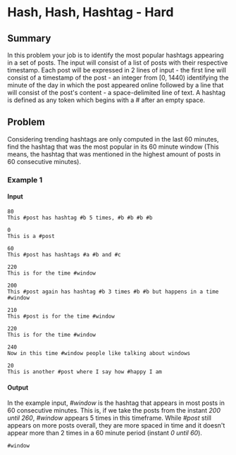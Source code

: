 # Hash, Hash, Hashtag - Hard

## Summary
In this problem your job is to identify the most popular hashtags
appearing in a set of posts. The input will consist of a list of posts with
their respective timestamp. Each post will be expressed in 2 lines of input -
the first line will consist of a timestamp of the post - an integer from [0,
1440) identifying the minute of the day in which the post appeared online
followed by a line that will consist of the post's content - a space-delimited
line of text. A hashtag is defined as any token which begins with a # after an
empty space.

## Problem
Considering trending hashtags are only computed in the last 60
minutes, find the hashtag that was the most popular in its 60 minute window
(This means, the hashtag that was mentioned in the highest amount of posts in 60
consecutive minutes).

### Example 1

#### Input
```
80
This #post has hashtag #b 5 times, #b #b #b #b

0
This is a #post

60
This #post has hashtags #a #b and #c

220
This is for the time #window

200
This #post again has hashtag #b 3 times #b #b but happens in a time #window

210
This #post is for the time #window

220
This is for the time #window

240
Now in this time #window people like talking about windows

20
This is another #post where I say how #happy I am
```

#### Output

In the example input, *#window* is the hashtag that appears in most posts in 60
consecutive minutes. This is, if we take the posts from the instant *200 until
260*, *#window* appears 5 times in this timeframe. While *#post* still appears
on more posts overall, they are more spaced in time and it doesn't appear more
than 2 times in a 60 minute period (instant *0 until 60*).

```
#window
```
